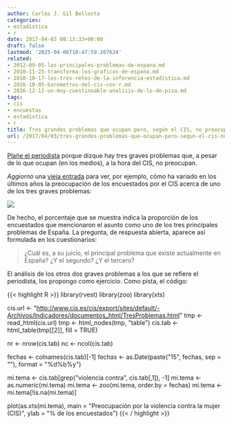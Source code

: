 ```yaml
---
author: Carlos J. Gil Bellosta
categories:
- estadística
- r
date: 2017-04-03 08:13:33+00:00
draft: false
lastmod: '2025-04-06T18:47:59.267624'
related:
- 2012-09-05-los-principales-problemas-de-espana.md
- 2010-11-25-transforma-los-graficos-de-espana.md
- 2018-10-17-los-tres-retos-de-la-inferencia-estadistica.md
- 2016-10-05-barometros-del-cis-con-r.md
- 2016-12-12-un-muy-cuestinoable-analisis-de-lo-de-pisa.md
tags:
- cis
- encuestas
- estadística
- r
title: Tres grandes problemas que ocupan pero, según el CIS, no preocupan
url: /2017/04/03/tres-grandes-problemas-que-ocupan-pero-segun-el-cis-no-preocupan/
---
```


[Plañe el periodista](http://www.bez.es/168888980/Los-tres-graves-problemas-que-menos-preocupan-a-los-espanoles.html) porque dizque hay tres graves problemas que, a pesar de lo que ocupan (en los medios), a la hora del CIS, no preocupan.

_Aggiorno_ una [vieja entrada](https://datanalytics.com/2012/09/05/los-principales-problemas-de-espana/) para ver, por ejemplo, cómo ha variado en los últimos años la preocupación de los encuestados por el CIS acerca de uno de los tres graves problemas:

![](/wp-uploads/2017/04/cis_violencia_mujer.png#center)

De hecho, el porcentaje que se muestra indica la proporción de los encuestados que mencionaron el asunto como uno de los tres principales problemas de España. La pregunta, de respuesta abierta, aparece así formulada en los cuestionarios:

>¿Cuál es, a su juicio, el principal problema que existe actualmente en España? ¿Y el segundo? ¿Y el tercero?

El análisis de los otros dos graves problemas a los que se refiere el periodista, los propongo como ejercicio. Como pista, el código:

{{< highlight R >}}
library(rvest)
library(zoo)
library(xts)

cis.url <- "http://www.cis.es/cis/export/sites/default/-Archivos/Indicadores/documentos_html/TresProblemas.html"
tmp <- read_html(cis.url)
tmp <- html_nodes(tmp, "table")
cis.tab <- html_table(tmp[[2]], fill = TRUE)

nr <- nrow(cis.tab)
nc <- ncol(cis.tab)

fechas <- colnames(cis.tab)[-1]
fechas <- as.Date(paste("15", fechas, sep = ""), format = "%d%b%y")

mi.tema <- cis.tab[grep("violencia contra", cis.tab[,1]), -1]
mi.tema <- as.numeric(mi.tema)
mi.tema <- zoo(mi.tema, order.by = fechas)
mi.tema <- mi.tema[!is.na(mi.tema)]

plot(as.xts(mi.tema),
        main = "Preocupación por la violencia contra la mujer (CIS)",
        ylab = "% de los encuestados")
{{< / highlight >}}